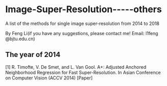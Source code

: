 # Image-Super-Resolution-----others
A list of the methods for single image super-resolution from 2014 to 2018

By Feng Li(if you have any suggestions, please contact me! Email: l1feng @bjtu.edu.cn)

## The year of 2014
[1] R. Timofte, V. De Smet, and L. Van Gool. A+: Adjusted Anchored Neighborhood Regression for Fast Super-Resolution. In Asian Conference on Computer Vision (ACCV 2014) [Paper]
